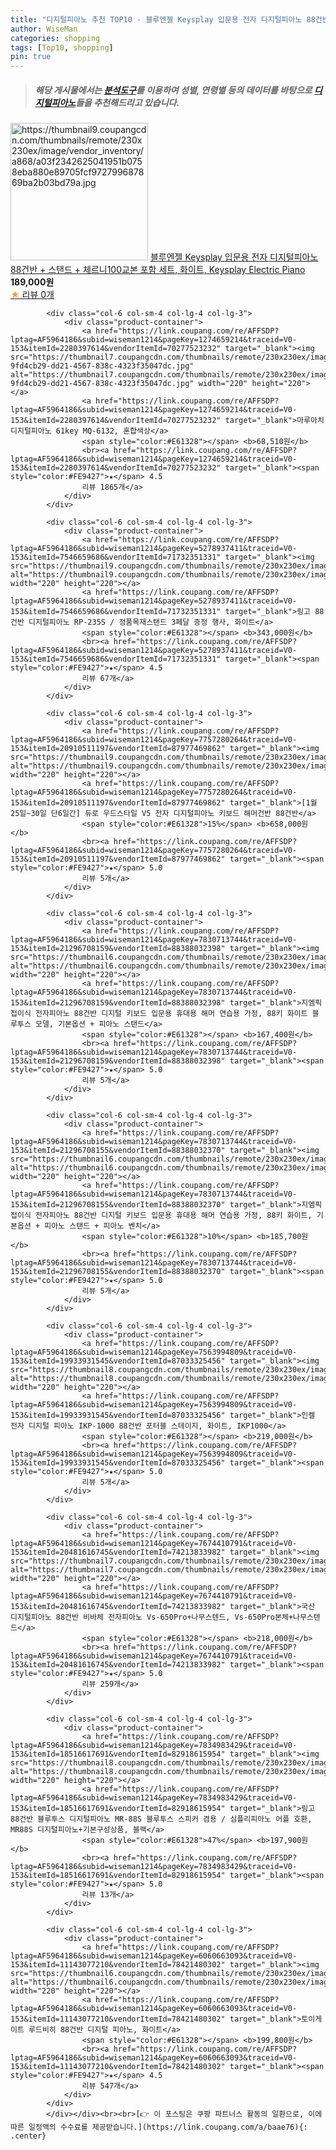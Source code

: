 ```yaml
---
title: "디지털피아노 추천 TOP10 - 블루엔젤 Keysplay 입문용 전자 디지털피아노 88건반 + 스탠드 + 체르니100교본 포함 세트, 화이트, Keyspla"
author: WiseMan
categories: shopping
tags: [Top10, shopping]
pin: true
---
```


> ##### 해당 게시물에서는 [**분석도구**](https://itemscout.io/)를 이용하여 **성별**, **연령별** 등의 데이터를 바탕으로 [**디지털피아노**](https://link.coupang.com/a/baae76)들을 추천해드리고 있습니다.
<div class="container"><div class="row">
            <div class="col-6 col-sm-4 col-lg-4 col-lg-3">
                <div class="product-container">
                    <a href="https://link.coupang.com/re/AFFSDP?lptag=AF5964186&subid=wiseman1214&pageKey=7831082595&traceid=V0-153&itemId=21298580718&vendorItemId=88358295721" target="_blank"><img src="https://thumbnail9.coupangcdn.com/thumbnails/remote/230x230ex/image/vendor_inventory/a868/a03f2342625041951b0758eba880e89705fcf972799687869ba2b03bd79a.jpg" alt="https://thumbnail9.coupangcdn.com/thumbnails/remote/230x230ex/image/vendor_inventory/a868/a03f2342625041951b0758eba880e89705fcf972799687869ba2b03bd79a.jpg" width="220" height="220"></a>
                    <a href="https://link.coupang.com/re/AFFSDP?lptag=AF5964186&subid=wiseman1214&pageKey=7831082595&traceid=V0-153&itemId=21298580718&vendorItemId=88358295721" target="_blank">블루엔젤 Keysplay 입문용 전자 디지털피아노 88건반 + 스탠드 + 체르니100교본 포함 세트, 화이트, Keysplay Electric Piano</a>
                    <span style="color:#E61328"></span> <b>189,000원</b>
                    <br><a href="https://link.coupang.com/re/AFFSDP?lptag=AF5964186&subid=wiseman1214&pageKey=7831082595&traceid=V0-153&itemId=21298580718&vendorItemId=88358295721" target="_blank"><span style="color:#FE9427">★</span> 
                    리뷰 0개</a>
                </div>
            </div>
            
            <div class="col-6 col-sm-4 col-lg-4 col-lg-3">
                <div class="product-container">
                    <a href="https://link.coupang.com/re/AFFSDP?lptag=AF5964186&subid=wiseman1214&pageKey=1274659214&traceid=V0-153&itemId=2280397614&vendorItemId=70277523232" target="_blank"><img src="https://thumbnail7.coupangcdn.com/thumbnails/remote/230x230ex/image/retail/images/272342726054222-9fd4cb29-dd21-4567-838c-4323f35047dc.jpg" alt="https://thumbnail7.coupangcdn.com/thumbnails/remote/230x230ex/image/retail/images/272342726054222-9fd4cb29-dd21-4567-838c-4323f35047dc.jpg" width="220" height="220"></a>
                    <a href="https://link.coupang.com/re/AFFSDP?lptag=AF5964186&subid=wiseman1214&pageKey=1274659214&traceid=V0-153&itemId=2280397614&vendorItemId=70277523232" target="_blank">마루아치 디지털피아노 61key MQ-6132, 혼합색상</a>
                    <span style="color:#E61328"></span> <b>68,510원</b>
                    <br><a href="https://link.coupang.com/re/AFFSDP?lptag=AF5964186&subid=wiseman1214&pageKey=1274659214&traceid=V0-153&itemId=2280397614&vendorItemId=70277523232" target="_blank"><span style="color:#FE9427">★</span> 4.5
                    리뷰 1865개</a>
                </div>
            </div>
            
            <div class="col-6 col-sm-4 col-lg-4 col-lg-3">
                <div class="product-container">
                    <a href="https://link.coupang.com/re/AFFSDP?lptag=AF5964186&subid=wiseman1214&pageKey=5278937411&traceid=V0-153&itemId=7546659686&vendorItemId=71732351331" target="_blank"><img src="https://thumbnail9.coupangcdn.com/thumbnails/remote/230x230ex/image/vendor_inventory/1031/c90f1c9a50776acda9a0eb8d8a066d17b8c4a2adb920c09871113f7b3458.jpg" alt="https://thumbnail9.coupangcdn.com/thumbnails/remote/230x230ex/image/vendor_inventory/1031/c90f1c9a50776acda9a0eb8d8a066d17b8c4a2adb920c09871113f7b3458.jpg" width="220" height="220"></a>
                    <a href="https://link.coupang.com/re/AFFSDP?lptag=AF5964186&subid=wiseman1214&pageKey=5278937411&traceid=V0-153&itemId=7546659686&vendorItemId=71732351331" target="_blank">링고 88건반 디지털피아노 RP-235S / 정품목재스탠드 3페달 증정 행사, 화이트</a>
                    <span style="color:#E61328"></span> <b>343,000원</b>
                    <br><a href="https://link.coupang.com/re/AFFSDP?lptag=AF5964186&subid=wiseman1214&pageKey=5278937411&traceid=V0-153&itemId=7546659686&vendorItemId=71732351331" target="_blank"><span style="color:#FE9427">★</span> 4.5
                    리뷰 67개</a>
                </div>
            </div>
            
            <div class="col-6 col-sm-4 col-lg-4 col-lg-3">
                <div class="product-container">
                    <a href="https://link.coupang.com/re/AFFSDP?lptag=AF5964186&subid=wiseman1214&pageKey=7757280264&traceid=V0-153&itemId=20910511197&vendorItemId=87977469862" target="_blank"><img src="https://thumbnail9.coupangcdn.com/thumbnails/remote/230x230ex/image/vendor_inventory/767d/a6fbad9921ede783e39de50ca56c678c877f3d61cd0b946e43a991599926.jpg" alt="https://thumbnail9.coupangcdn.com/thumbnails/remote/230x230ex/image/vendor_inventory/767d/a6fbad9921ede783e39de50ca56c678c877f3d61cd0b946e43a991599926.jpg" width="220" height="220"></a>
                    <a href="https://link.coupang.com/re/AFFSDP?lptag=AF5964186&subid=wiseman1214&pageKey=7757280264&traceid=V0-153&itemId=20910511197&vendorItemId=87977469862" target="_blank">[1월25일~30일 단6일간] 듀로 우드스타일 V5 전자 디지털피아노 키보드 해머건반 88건반</a>
                    <span style="color:#E61328">15%</span> <b>658,000원</b>
                    <br><a href="https://link.coupang.com/re/AFFSDP?lptag=AF5964186&subid=wiseman1214&pageKey=7757280264&traceid=V0-153&itemId=20910511197&vendorItemId=87977469862" target="_blank"><span style="color:#FE9427">★</span> 5.0
                    리뷰 5개</a>
                </div>
            </div>
            
            <div class="col-6 col-sm-4 col-lg-4 col-lg-3">
                <div class="product-container">
                    <a href="https://link.coupang.com/re/AFFSDP?lptag=AF5964186&subid=wiseman1214&pageKey=7830713744&traceid=V0-153&itemId=21296708159&vendorItemId=88388032398" target="_blank"><img src="https://thumbnail6.coupangcdn.com/thumbnails/remote/230x230ex/image/vendor_inventory/8ef4/7b9367511c3a365aa6cc0b30b90cc1ae34028c474b0bf78a4e435fc79089.jpg" alt="https://thumbnail6.coupangcdn.com/thumbnails/remote/230x230ex/image/vendor_inventory/8ef4/7b9367511c3a365aa6cc0b30b90cc1ae34028c474b0bf78a4e435fc79089.jpg" width="220" height="220"></a>
                    <a href="https://link.coupang.com/re/AFFSDP?lptag=AF5964186&subid=wiseman1214&pageKey=7830713744&traceid=V0-153&itemId=21296708159&vendorItemId=88388032398" target="_blank">지엠픽 접이식 전자피아노 88건반 디지털 키보드 입문용 휴대용 해머 연습용 가정, 88키 화이트 블루투스 모델, 기본옵션 + 피아노 스탠드</a>
                    <span style="color:#E61328"></span> <b>167,400원</b>
                    <br><a href="https://link.coupang.com/re/AFFSDP?lptag=AF5964186&subid=wiseman1214&pageKey=7830713744&traceid=V0-153&itemId=21296708159&vendorItemId=88388032398" target="_blank"><span style="color:#FE9427">★</span> 5.0
                    리뷰 5개</a>
                </div>
            </div>
            
            <div class="col-6 col-sm-4 col-lg-4 col-lg-3">
                <div class="product-container">
                    <a href="https://link.coupang.com/re/AFFSDP?lptag=AF5964186&subid=wiseman1214&pageKey=7830713744&traceid=V0-153&itemId=21296708155&vendorItemId=88388032370" target="_blank"><img src="https://thumbnail6.coupangcdn.com/thumbnails/remote/230x230ex/image/vendor_inventory/7171/fe6daf01740fd3d647c855e2b580afad43c21082d26bea430f99b8e7cceb.png" alt="https://thumbnail6.coupangcdn.com/thumbnails/remote/230x230ex/image/vendor_inventory/7171/fe6daf01740fd3d647c855e2b580afad43c21082d26bea430f99b8e7cceb.png" width="220" height="220"></a>
                    <a href="https://link.coupang.com/re/AFFSDP?lptag=AF5964186&subid=wiseman1214&pageKey=7830713744&traceid=V0-153&itemId=21296708155&vendorItemId=88388032370" target="_blank">지엠픽 접이식 전자피아노 88건반 디지털 키보드 입문용 휴대용 해머 연습용 가정, 88키 화이트, 기본옵션 + 피아노 스탠드 + 피아노 벤치</a>
                    <span style="color:#E61328">10%</span> <b>185,700원</b>
                    <br><a href="https://link.coupang.com/re/AFFSDP?lptag=AF5964186&subid=wiseman1214&pageKey=7830713744&traceid=V0-153&itemId=21296708155&vendorItemId=88388032370" target="_blank"><span style="color:#FE9427">★</span> 5.0
                    리뷰 5개</a>
                </div>
            </div>
            
            <div class="col-6 col-sm-4 col-lg-4 col-lg-3">
                <div class="product-container">
                    <a href="https://link.coupang.com/re/AFFSDP?lptag=AF5964186&subid=wiseman1214&pageKey=7563994809&traceid=V0-153&itemId=19933931545&vendorItemId=87033325456" target="_blank"><img src="https://thumbnail8.coupangcdn.com/thumbnails/remote/230x230ex/image/vendor_inventory/5bb3/43b1ace17673856afe0e3363c431233bedde1633e502a0a7a36ee174bf80.jpg" alt="https://thumbnail8.coupangcdn.com/thumbnails/remote/230x230ex/image/vendor_inventory/5bb3/43b1ace17673856afe0e3363c431233bedde1633e502a0a7a36ee174bf80.jpg" width="220" height="220"></a>
                    <a href="https://link.coupang.com/re/AFFSDP?lptag=AF5964186&subid=wiseman1214&pageKey=7563994809&traceid=V0-153&itemId=19933931545&vendorItemId=87033325456" target="_blank">인켈 전자 디지털 피아노 IKP-1000 88건반 포터블 스테이지, 화이트, IKP1000</a>
                    <span style="color:#E61328"></span> <b>219,000원</b>
                    <br><a href="https://link.coupang.com/re/AFFSDP?lptag=AF5964186&subid=wiseman1214&pageKey=7563994809&traceid=V0-153&itemId=19933931545&vendorItemId=87033325456" target="_blank"><span style="color:#FE9427">★</span> 5.0
                    리뷰 5개</a>
                </div>
            </div>
            
            <div class="col-6 col-sm-4 col-lg-4 col-lg-3">
                <div class="product-container">
                    <a href="https://link.coupang.com/re/AFFSDP?lptag=AF5964186&subid=wiseman1214&pageKey=7674410791&traceid=V0-153&itemId=20481616745&vendorItemId=74213833982" target="_blank"><img src="https://thumbnail7.coupangcdn.com/thumbnails/remote/230x230ex/image/vendor_inventory/de1c/e13c382c1b3c6957e39d8da99652d4390ff5fb4e5e7f2da72d2862975dcb.jpg" alt="https://thumbnail7.coupangcdn.com/thumbnails/remote/230x230ex/image/vendor_inventory/de1c/e13c382c1b3c6957e39d8da99652d4390ff5fb4e5e7f2da72d2862975dcb.jpg" width="220" height="220"></a>
                    <a href="https://link.coupang.com/re/AFFSDP?lptag=AF5964186&subid=wiseman1214&pageKey=7674410791&traceid=V0-153&itemId=20481616745&vendorItemId=74213833982" target="_blank">국산 디지털피아노 88건반 비바체 전자피아노 Vs-650Pro+나무스텐드, Vs-650Pro본체+나무스텐드</a>
                    <span style="color:#E61328"></span> <b>218,000원</b>
                    <br><a href="https://link.coupang.com/re/AFFSDP?lptag=AF5964186&subid=wiseman1214&pageKey=7674410791&traceid=V0-153&itemId=20481616745&vendorItemId=74213833982" target="_blank"><span style="color:#FE9427">★</span> 5.0
                    리뷰 259개</a>
                </div>
            </div>
            
            <div class="col-6 col-sm-4 col-lg-4 col-lg-3">
                <div class="product-container">
                    <a href="https://link.coupang.com/re/AFFSDP?lptag=AF5964186&subid=wiseman1214&pageKey=7834983429&traceid=V0-153&itemId=18516617691&vendorItemId=82918615954" target="_blank"><img src="https://thumbnail8.coupangcdn.com/thumbnails/remote/230x230ex/image/vendor_inventory/7de1/3600c1bd2148c90779ebfd095a68045a85e4cac95ae98fced3290c048baa.png" alt="https://thumbnail8.coupangcdn.com/thumbnails/remote/230x230ex/image/vendor_inventory/7de1/3600c1bd2148c90779ebfd095a68045a85e4cac95ae98fced3290c048baa.png" width="220" height="220"></a>
                    <a href="https://link.coupang.com/re/AFFSDP?lptag=AF5964186&subid=wiseman1214&pageKey=7834983429&traceid=V0-153&itemId=18516617691&vendorItemId=82918615954" target="_blank">링고 88건반 블루투스 디지털피아노 MR-88S 블루투스 스피커 겸용 / 심플리피아노 어플 호환, MR88S 디지털피아노+기본구성상품, 블랙</a>
                    <span style="color:#E61328">47%</span> <b>197,900원</b>
                    <br><a href="https://link.coupang.com/re/AFFSDP?lptag=AF5964186&subid=wiseman1214&pageKey=7834983429&traceid=V0-153&itemId=18516617691&vendorItemId=82918615954" target="_blank"><span style="color:#FE9427">★</span> 5.0
                    리뷰 13개</a>
                </div>
            </div>
            
            <div class="col-6 col-sm-4 col-lg-4 col-lg-3">
                <div class="product-container">
                    <a href="https://link.coupang.com/re/AFFSDP?lptag=AF5964186&subid=wiseman1214&pageKey=6060663093&traceid=V0-153&itemId=11143077210&vendorItemId=78421480302" target="_blank"><img src="https://thumbnail6.coupangcdn.com/thumbnails/remote/230x230ex/image/rs_quotation_api/bnuifj2z/886bb110db4e44c1bb72445cbc287fad.jpg" alt="https://thumbnail6.coupangcdn.com/thumbnails/remote/230x230ex/image/rs_quotation_api/bnuifj2z/886bb110db4e44c1bb72445cbc287fad.jpg" width="220" height="220"></a>
                    <a href="https://link.coupang.com/re/AFFSDP?lptag=AF5964186&subid=wiseman1214&pageKey=6060663093&traceid=V0-153&itemId=11143077210&vendorItemId=78421480302" target="_blank">토이게이트 루드비히 88건반 디지털 피아노, 화이트</a>
                    <span style="color:#E61328"></span> <b>199,800원</b>
                    <br><a href="https://link.coupang.com/re/AFFSDP?lptag=AF5964186&subid=wiseman1214&pageKey=6060663093&traceid=V0-153&itemId=11143077210&vendorItemId=78421480302" target="_blank"><span style="color:#FE9427">★</span> 4.5
                    리뷰 547개</a>
                </div>
            </div>
            </div></div><br><br>[👉 이 포스팅은 쿠팡 파트너스 활동의 일환으로, 이에 따른 일정액의 수수료를 제공받습니다.](https://link.coupang.com/a/baae76){: .center}